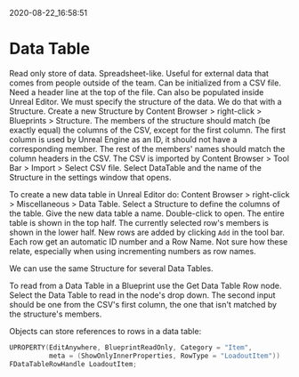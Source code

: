2020-08-22_16:58:51

# Data Table

Read only store of data.
Spreadsheet-like.
Useful for external data that comes from people outside of the team.
Can be initialized from a CSV file.
Need a header line at the top of the file.
Can also be populated inside Unreal Editor.
We must specify the structure of the data.
We do that with a Structure.
Create a new Structure by Content Browser > right-click > Blueprints > Structure.
The members of the structure should match (be exactly equal) the columns of the CSV, except for the first column.
The first column is used by Unreal Engine as an ID, it should not have a corresponding member.
The rest of the members' names should match the column headers in the CSV.
The CSV is imported by Content Browser > Tool Bar > Import > Select CSV file.
Select DataTable and the name of the Structure in the settings window that opens.

To create a new data table in Unreal Editor do:
Content Browser > right-click > Miscellaneous > Data Table.
Select a Structure to define the columns of the table.
Give the new data table a name.
Double-click to open.
The entire table is shown in the top half.
The currently selected row's members is shown in the lower half.
New rows are added by clicking `Add` in the tool bar.
Each row get an automatic ID number and a Row Name.
Not sure how these relate, especially when using incrementing numbers as row names.


We can use the same Structure for several Data Tables.

To read from a Data Table in a Blueprint use the Get Data Table Row node.
Select the Data Table to read in the node's drop down.
The second input should be one from the CSV's first column, the one that isn't matched by the structure's members.

Objects can store references to rows in a data table:
```c++
UPROPERTY(EditAnywhere, BlueprintReadOnly, Category = "Item",
          meta = (ShowOnlyInnerProperties, RowType = "LoadoutItem"))
FDataTableRowHandle LoadoutItem;
```

